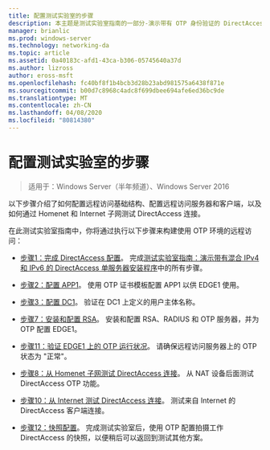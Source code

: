 ```yaml
---
title: 配置测试实验室的步骤
description: 本主题是测试实验室指南的一部分-演示带有 OTP 身份验证的 DirectAccess 和用于 Windows Server 2016 的 RSA SecurID
manager: brianlic
ms.prod: windows-server
ms.technology: networking-da
ms.topic: article
ms.assetid: 0a40183c-afd1-43ca-b306-05745640a37d
ms.author: lizross
author: eross-msft
ms.openlocfilehash: fc40bf8f1b4bcb3d28b23abd981575a6438f871e
ms.sourcegitcommit: b00d7c8968c4adc8f699dbee694afe6ed36bc9de
ms.translationtype: MT
ms.contentlocale: zh-CN
ms.lasthandoff: 04/08/2020
ms.locfileid: "80814380"
---
```

# <a name="steps-for-configuring-the-test-lab"></a>配置测试实验室的步骤

>适用于：Windows Server（半年频道）、Windows Server 2016

以下步骤介绍了如何配置远程访问基础结构、配置远程访问服务器和客户端，以及如何通过 Homenet 和 Internet 子网测试 DirectAccess 连接。  
  
在此测试实验室指南中，你将通过执行以下步骤来构建使用 OTP 环境的远程访问：  
  
-   [步骤1：完成 DirectAccess 配置](assetId:///4dbf877f-02fb-439b-907a-f5b3f1d8afa6)。 完成[测试实验室指南：演示带有混合 IPv4 和 IPv6 的 DirectAccess 单服务器安装程序](https://go.microsoft.com/fwlink/p/?LinkId=237004)中的所有步骤。  
  
-   [步骤2：配置 APP1](assetId:///c1bb590f-91d4-4ed5-bceb-b0e36eabd4ff)。 使用 OTP 证书模板配置 APP1 以供 EDGE1 使用。  
  
-   [步骤3：配置 DC1](assetId:///904a6edc-a771-45ed-9630-a34a680bb522)。 验证在 DC1 上定义的用户主体名称。  
  
-   [步骤7：安装和配置 RSA](assetId:///baa4c28c-add7-42e2-8afd-ccc7a559406a)。 安装和配置 RSA、RADIUS 和 OTP 服务器，并为 OTP 配置 EDGE1。  
  
-   [步骤11：验证 EDGE1 上的 OTP 运行状况](assetId:///3b397a4a-8478-47f2-a932-9e8e048c14ba)。 请确保远程访问服务器上的 OTP 状态为 "正常"。  
  
-   [步骤8：从 Homenet 子网测试 DirectAccess 连接](assetId:///ba1652a6-0692-4add-91ca-34a84956ba14)。 从 NAT 设备后面测试 DirectAccess OTP 功能。  
  
-   [步骤10：从 Internet 测试 DirectAccess 连接](assetId:///321149eb-5f23-4a0b-b8fb-1244540126e9)。 测试来自 Internet 的 DirectAccess 客户端连接。  
  
-   [步骤12：快照配置](assetId:///8a51ed3c-9c32-402f-85d1-617ce46845b4)。 完成测试实验室后，使用 OTP 配置拍摄工作 DirectAccess 的快照，以便稍后可以返回到测试其他方案。  
  


